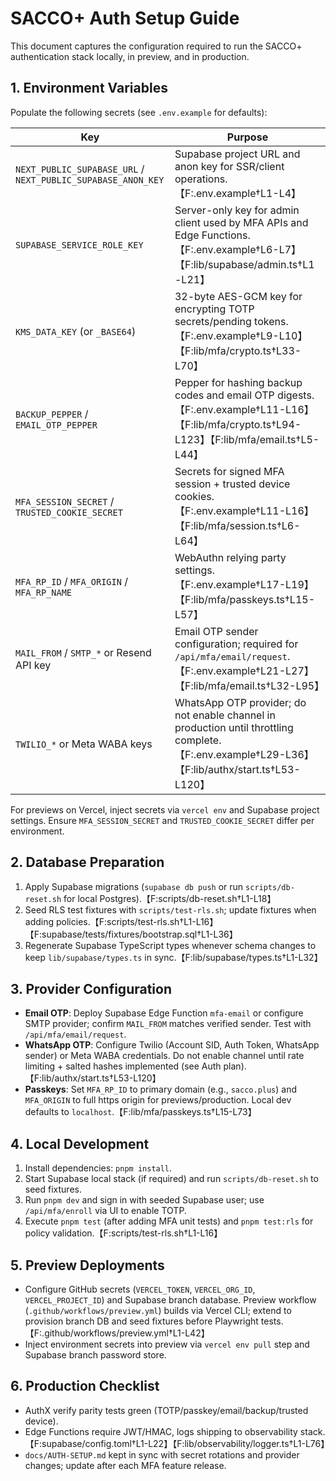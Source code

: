 # SACCO+ Auth Setup Guide

This document captures the configuration required to run the SACCO+ authentication stack locally, in preview, and in production.

## 1. Environment Variables
Populate the following secrets (see `.env.example` for defaults):

| Key | Purpose |
| --- | --- |
| `NEXT_PUBLIC_SUPABASE_URL` / `NEXT_PUBLIC_SUPABASE_ANON_KEY` | Supabase project URL and anon key for SSR/client operations.【F:.env.example†L1-L4】 |
| `SUPABASE_SERVICE_ROLE_KEY` | Server-only key for admin client used by MFA APIs and Edge Functions.【F:.env.example†L6-L7】【F:lib/supabase/admin.ts†L1-L21】 |
| `KMS_DATA_KEY` (or `_BASE64`) | 32-byte AES-GCM key for encrypting TOTP secrets/pending tokens.【F:.env.example†L9-L10】【F:lib/mfa/crypto.ts†L33-L70】 |
| `BACKUP_PEPPER` / `EMAIL_OTP_PEPPER` | Pepper for hashing backup codes and email OTP digests.【F:.env.example†L11-L16】【F:lib/mfa/crypto.ts†L94-L123】【F:lib/mfa/email.ts†L5-L44】 |
| `MFA_SESSION_SECRET` / `TRUSTED_COOKIE_SECRET` | Secrets for signed MFA session + trusted device cookies.【F:.env.example†L11-L16】【F:lib/mfa/session.ts†L6-L64】 |
| `MFA_RP_ID` / `MFA_ORIGIN` / `MFA_RP_NAME` | WebAuthn relying party settings.【F:.env.example†L17-L19】【F:lib/mfa/passkeys.ts†L15-L57】 |
| `MAIL_FROM` / `SMTP_*` or Resend API key | Email OTP sender configuration; required for `/api/mfa/email/request`.【F:.env.example†L21-L27】【F:lib/mfa/email.ts†L32-L95】 |
| `TWILIO_*` or Meta WABA keys | WhatsApp OTP provider; do not enable channel in production until throttling complete.【F:.env.example†L29-L36】【F:lib/authx/start.ts†L53-L120】 |

For previews on Vercel, inject secrets via `vercel env` and Supabase project settings. Ensure `MFA_SESSION_SECRET` and `TRUSTED_COOKIE_SECRET` differ per environment.

## 2. Database Preparation
1. Apply Supabase migrations (`supabase db push` or run `scripts/db-reset.sh` for local Postgres).【F:scripts/db-reset.sh†L1-L18】
2. Seed RLS test fixtures with `scripts/test-rls.sh`; update fixtures when adding policies.【F:scripts/test-rls.sh†L1-L16】【F:supabase/tests/fixtures/bootstrap.sql†L1-L36】
3. Regenerate Supabase TypeScript types whenever schema changes to keep `lib/supabase/types.ts` in sync.【F:lib/supabase/types.ts†L1-L32】

## 3. Provider Configuration
- **Email OTP**: Deploy Supabase Edge Function `mfa-email` or configure SMTP provider; confirm `MAIL_FROM` matches verified sender. Test with `/api/mfa/email/request`.
- **WhatsApp OTP**: Configure Twilio (Account SID, Auth Token, WhatsApp sender) or Meta WABA credentials. Do not enable channel until rate limiting + salted hashes implemented (see Auth plan).【F:lib/authx/start.ts†L53-L120】
- **Passkeys**: Set `MFA_RP_ID` to primary domain (e.g., `sacco.plus`) and `MFA_ORIGIN` to full https origin for previews/production. Local dev defaults to `localhost`.【F:lib/mfa/passkeys.ts†L15-L73】

## 4. Local Development
1. Install dependencies: `pnpm install`.
2. Start Supabase local stack (if required) and run `scripts/db-reset.sh` to seed fixtures.
3. Run `pnpm dev` and sign in with seeded Supabase user; use `/api/mfa/enroll` via UI to enable TOTP.
4. Execute `pnpm test` (after adding MFA unit tests) and `pnpm test:rls` for policy validation.【F:scripts/test-rls.sh†L1-L16】

## 5. Preview Deployments
- Configure GitHub secrets (`VERCEL_TOKEN`, `VERCEL_ORG_ID`, `VERCEL_PROJECT_ID`) and Supabase branch database. Preview workflow (`.github/workflows/preview.yml`) builds via Vercel CLI; extend to provision branch DB and seed fixtures before Playwright tests.【F:.github/workflows/preview.yml†L1-L42】
- Inject environment secrets into preview via `vercel env pull` step and Supabase branch password store.

## 6. Production Checklist
- AuthX verify parity tests green (TOTP/passkey/email/backup/trusted device).
- Edge Functions require JWT/HMAC, logs shipping to observability stack.【F:supabase/config.toml†L1-L22】【F:lib/observability/logger.ts†L1-L76】
- `docs/AUTH-SETUP.md` kept in sync with secret rotations and provider changes; update after each MFA feature release.
